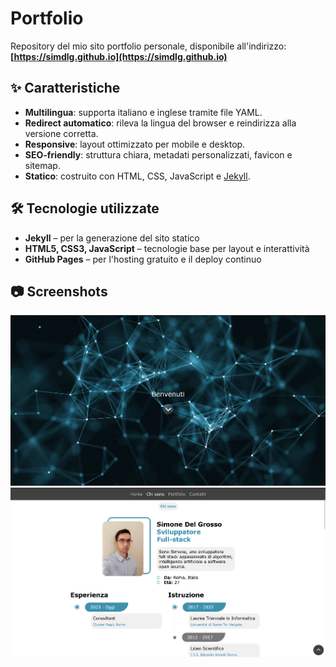 # Portfolio

Repository del mio sito portfolio personale, disponibile all'indirizzo:  
**[https://simdlg.github.io](https://simdlg.github.io)**

## ✨ Caratteristiche

- **Multilingua**: supporta italiano e inglese tramite file YAML.
- **Redirect automatico**: rileva la lingua del browser e reindirizza alla versione corretta.
- **Responsive**: layout ottimizzato per mobile e desktop.
- **SEO-friendly**: struttura chiara, metadati personalizzati, favicon e sitemap.
- **Statico**: costruito con HTML, CSS, JavaScript e [Jekyll](https://jekyllrb.com/).

## 🛠️ Tecnologie utilizzate

- **Jekyll** – per la generazione del sito statico
- **HTML5, CSS3, JavaScript** – tecnologie base per layout e interattività
- **GitHub Pages** – per l'hosting gratuito e il deploy continuo

## 📷 Screenshots

![Screenshot 1](assets/imgs/it/portfolio/desktop/screenshot-1.png)  
![Screenshot 2](assets/imgs/it/portfolio/desktop/screenshot-2.png)

